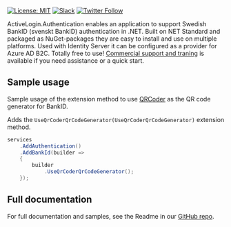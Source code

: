 [![License: MIT](https://img.shields.io/badge/License-MIT-orange.svg)](https://opensource.org/licenses/MIT) [![Slack](https://img.shields.io/badge/slack-@ActiveLogin-blue.svg?logo=slack)](https://join.slack.com/t/activelogin/shared_invite/enQtODQ0ODYyMTgxMjg0LWJhODhiZmFmODYyMWMzZWEwMjdmYWU2NGRhZmQ0MTg0MzIwNzA2OTM3NTJjOTk2MmE1MzIwMzkzYjllMjAyNzg) [![Twitter Follow](https://img.shields.io/badge/Twitter-@ActiveLoginSE-blue.svg?logo=twitter)](https://twitter.com/ActiveLoginSE)

ActiveLogin.Authentication enables an application to support Swedish BankID (svenskt BankID) authentication in .NET. Built on NET Standard and packaged as NuGet-packages they are easy to install and use on multiple platforms. Used with Identity Server it can be configured as a provider for Azure AD B2C. Totally free to use! [Commercial support and traning](https://activelogin.net/#support) is available if you need assistance or a quick start. 

## Sample usage

Sample usage of the extension method to use [QRCoder](https://github.com/codebude/QRCoder) as the QR code generator for BankID.

Adds the `UseQrCoderQrCodeGenerator(UseQrCoderQrCodeGenerator)` extension method.

```csharp
services
    .AddAuthentication()
    .AddBankId(builder =>
    {
        builder
            .UseQrCoderQrCodeGenerator();
    });
```

## Full documentation

For full documentation and samples, see the Readme in our [GitHub repo](https://github.com/ActiveLogin/ActiveLogin.Authentication).

